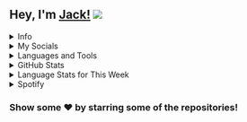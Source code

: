 ## Hey, I'm [Jack!](https://heyjack.info) <img src="https://raw.githubusercontent.com/therealheyjack/therealheyjack/master/wave.gif" width="30px">

<details><summary>Info</summary>
<p>

- 🔭 I’m currently working on [Blade](https://github.com/BladeBot/Blade).
- 🌱 I’m currently learning NodeJS / TypeScript.
- 🏫 I’m currently studying [BSc (Honours) Computing and IT (Communications and Networking)](http://www.open.ac.uk/courses/computing-it/degrees/bsc-computing-it-communications-networking-q62-cnet)
- 👯 I’m looking to collaborate on [Blade](https://github.com/BladeBot/Blade).
- 💬 Ask me about Game Hosting.
- 📫 How to reach me: [Twitter - @HeyJack0001](https://twitter.com/HeyJack0001)
- 😄 Pronouns: He/His
- 😎 Fun fact: I spend almost 12 hours listening songs every day.
</p>
</details>

<details><summary>My Socials</summary>
<p>

[![Twitter: HeyJack0001](https://img.shields.io/twitter/follow/HeyJack0001?style=social)](https://twitter.com/HeyJack0001)
[![Linkedin: HeyJack0001](https://img.shields.io/badge/-HeyJack0001-blue?style=flat-square&logo=Linkedin&logoColor=white&link=https://www.linkedin.com/in/HeyJack0001/)](https://www.linkedin.com/in/HeyJack0001/)
[![GitHub therealheyjack](https://img.shields.io/github/followers/therealheyjack?label=follow&style=social)](https://github.com/therealheyjack)
[![website](https://img.shields.io/badge/PortfolioWebsite-heyjack.info-2648ff?style=flat-square&logo=google-chrome)](https://heyjack.info/)
[![discord](https://img.shields.io/badge/Discord-HeyJack%230001-7289DA?logo=discord)](https://discordapp.com/users/203317216106512384)
</p>
</details>

<details><summary>Languages and Tools</summary>
<p> 

<code><a href="https://www.javascript.com/"><img height="20" src="https://raw.githubusercontent.com/github/explore/80688e429a7d4ef2fca1e82350fe8e3517d3494d/topics/javascript/javascript.png"></a></code>
<code><a href="https://nodejs.org/"><img height="20" src="https://raw.githubusercontent.com/github/explore/80688e429a7d4ef2fca1e82350fe8e3517d3494d/topics/nodejs/nodejs.png"></a></code>
<code><a href="https://reactjs.org/"><img height="20" src="https://raw.githubusercontent.com/github/explore/80688e429a7d4ef2fca1e82350fe8e3517d3494d/topics/react/react.png"></a></code>
<code><a href="https://www.json.org/"><img height="20" src="https://raw.githubusercontent.com/github/explore/80688e429a7d4ef2fca1e82350fe8e3517d3494d/topics/json/json.png"></a></code>
<code><a href="https://es6.io/"><img height="20" src="https://raw.githubusercontent.com/github/explore/80688e429a7d4ef2fca1e82350fe8e3517d3494d/topics/es6/es6.png"></a></code>
<code><a href="https://www.docker.com/"><img height="20" src="https://raw.githubusercontent.com/github/explore/80688e429a7d4ef2fca1e82350fe8e3517d3494d/topics/docker/docker.png"></a></code>
<code><a href="https://babeljs.io/"><img height="20" src="https://raw.githubusercontent.com/github/explore/80688e429a7d4ef2fca1e82350fe8e3517d3494d/topics/babel/babel.png"></a></code>
</p>
</details>

<details><summary>GitHub Stats</summary>
<p>

<a href="https://github.com/therealheyjack">
 <img align="center" src="https://github-readme-stats.vercel.app/api?username=therealheyjack&show_icons=true&theme=dark&line_height=27" alt="Jack's github stats"/>
</a>
</p>
</details>

<details><summary>Language Stats for This Week</summary>
<p>

<!--START_SECTION:waka-->
![Profile Views](http://img.shields.io/badge/Profile%20Views-0-blue)

**🐱 My Github Data** 

> 🏆 22 Contributions in the Year 2021
 > 
> 📦 118.3 kB Used in Github's Storage 
 > 
> 🚫 Not Opted to Hire
 > 
> 📜 19 Public Repositories 
 > 
> 🔑 11 Private Repositories  
 > 
**I'm a Night 🦉** 

```text
🌞 Morning    28 commits     ███░░░░░░░░░░░░░░░░░░░░░░   14.21% 
🌆 Daytime    52 commits     ██████░░░░░░░░░░░░░░░░░░░   26.4% 
🌃 Evening    76 commits     █████████░░░░░░░░░░░░░░░░   38.58% 
🌙 Night      41 commits     █████░░░░░░░░░░░░░░░░░░░░   20.81%

```
📅 **I'm Most Productive on Monday** 

```text
Monday       49 commits     ██████░░░░░░░░░░░░░░░░░░░   24.87% 
Tuesday      24 commits     ███░░░░░░░░░░░░░░░░░░░░░░   12.18% 
Wednesday    13 commits     █░░░░░░░░░░░░░░░░░░░░░░░░   6.6% 
Thursday     32 commits     ████░░░░░░░░░░░░░░░░░░░░░   16.24% 
Friday       26 commits     ███░░░░░░░░░░░░░░░░░░░░░░   13.2% 
Saturday     40 commits     █████░░░░░░░░░░░░░░░░░░░░   20.3% 
Sunday       13 commits     █░░░░░░░░░░░░░░░░░░░░░░░░   6.6%

```


📊 **This Week I Spent My Time On** 

```text
⌚︎ Time Zone: Europe/London

💬 Programming Languages: 
JSON                     8 mins              ██████░░░░░░░░░░░░░░░░░░░   25.41% 
Git Config               7 mins              █████░░░░░░░░░░░░░░░░░░░░   21.6% 
PHP                      6 mins              ████░░░░░░░░░░░░░░░░░░░░░   18.58% 
Other                    5 mins              ████░░░░░░░░░░░░░░░░░░░░░   17.28% 
JavaScript               3 mins              ███░░░░░░░░░░░░░░░░░░░░░░   11.93%

🔥 Editors: 
PhpStorm                 33 mins             █████████████████████████   100.0%

🐱‍💻 Projects: 
clan-website             25 mins             ███████████████████░░░░░░   77.19% 
Unknown Project          7 mins              █████░░░░░░░░░░░░░░░░░░░░   22.81%

💻 Operating System: 
Windows                  33 mins             █████████████████████████   100.0%

```

**I Mostly Code in JavaScript** 

```text
JavaScript               7 repos             ███████████░░░░░░░░░░░░░░   46.67% 
Python                   2 repos             ███░░░░░░░░░░░░░░░░░░░░░░   13.33% 
Lua                      2 repos             ███░░░░░░░░░░░░░░░░░░░░░░   13.33% 
Shell                    2 repos             ███░░░░░░░░░░░░░░░░░░░░░░   13.33% 
PHP                      1 repo              █░░░░░░░░░░░░░░░░░░░░░░░░   6.67%

```


**Timeline**

![Chart not found](https://raw.githubusercontent.com/TheRealHeyJack/TheRealHeyJack/master/charts/bar_graph.png) 


<!--END_SECTION:waka-->
</p>
</details>

<details><summary>Spotify</summary>
<p>

[![spotify-github-profile](https://spotify-github-profile.vercel.app/api/view?uid=h0sd8uxnbq3rs51ob32cqilmn&cover_image=true)](https://spotify-github-profile.vercel.app/api/view?uid=h0sd8uxnbq3rs51ob32cqilmn&redirect=true)
</p>
</details>

### Show some ❤️ by starring some of the repositories!
